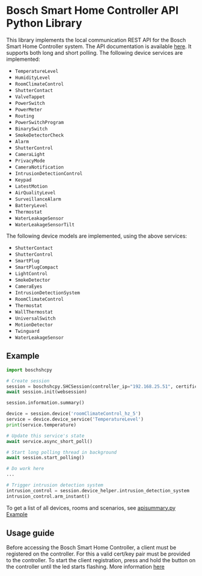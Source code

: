 # Bosch Smart Home Controller API Python Library

This library implements the local communication REST API for the Bosch Smart Home Controller system.
The API documentation is available [here](https://github.com/BoschSmartHome/bosch-shc-api-docs).
It supports both long and short polling. The following device services are implemented:

* ```TemperatureLevel```
* ```HumidityLevel```
* ```RoomClimateControl```
* ```ShutterContact```
* ```ValveTappet```
* ```PowerSwitch```
* ```PowerMeter```
* ```Routing```
* ```PowerSwitchProgram```
* ```BinarySwitch```
* ```SmokeDetectorCheck```
* ```Alarm```
* ```ShutterControl```
* ```CameraLight```
* ```PrivacyMode```
* ```CameraNotification```
* ```IntrusionDetectionControl```
* ```Keypad```
* ```LatestMotion```
* ```AirQualityLevel```
* ```SurveillanceAlarm```
* ```BatteryLevel```
* ```Thermostat```
* ```WaterLeakageSensor```
* ```WaterLeakageSensorTilt```

The following device models are implemented, using the above services:

* ```ShutterContact```
* ```ShutterControl```
* ```SmartPlug```
* ```SmartPlugCompact```
* ```LightControl```
* ```SmokeDetector```
* ```CameraEyes```
* ```IntrusionDetectionSystem```
* ```RoomClimateControl```
* ```Thermostat```
* ```WallThermostat```
* ```UniversalSwitch```
* ```MotionDetector```
* ```Twinguard```
* ```WaterLeakageSensor```

## Example

```python
import boschshcpy

# Create session
session = boschshcpy.SHCSession(controller_ip="192.168.25.51", certificate='cert.pem', key='key.pem')
await session.init(websession)

session.information.summary()

device = session.device('roomClimateControl_hz_5')
service = device.device_service('TemperatureLevel')
print(service.temperature)

# Update this service's state
await service.async_short_poll()

# Start long polling thread in background
await session.start_polling()

# Do work here
...

# Trigger intrusion detection system
intrusion_control = session.device_helper.intrusion_detection_system
intrusion_control.arm_instant()
```

To get a list of all devices, rooms and scenarios, see [apisummary.py Example](examples/apisummary.py)

## Usage guide

Before accessing the Bosch Smart Home Controller, a client must be registered on the controller. For this a valid cert/key pair must be provided to the controller. To start the client registration, press and hold the button on the controller until the led starts flashing. More information [here](https://github.com/BoschSmartHome/bosch-shc-api-docs/tree/master/postman#register-a-new-client-to-the-bosch-smart-home-controller)

